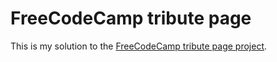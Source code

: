 # FreeCodeCamp tribute page

This is my solution to the [FreeCodeCamp tribute page
project](https://learn.freecodecamp.org/responsive-web-design/responsive-web-design-projects/build-a-tribute-page).
